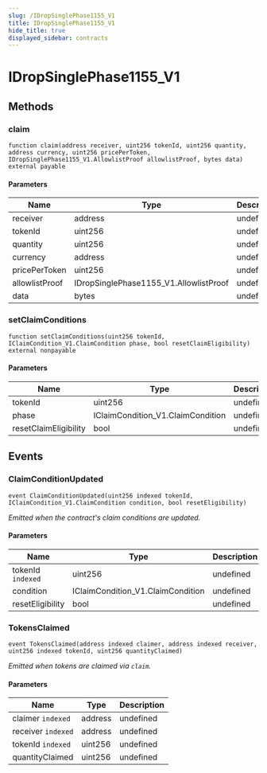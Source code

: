 ```yaml
---
slug: /IDropSinglePhase1155_V1
title: IDropSinglePhase1155_V1
hide_title: true
displayed_sidebar: contracts
---
```


# IDropSinglePhase1155_V1

## Methods

### claim

```solidity
function claim(address receiver, uint256 tokenId, uint256 quantity, address currency, uint256 pricePerToken, IDropSinglePhase1155_V1.AllowlistProof allowlistProof, bytes data) external payable
```

#### Parameters

| Name           | Type                                   | Description |
| -------------- | -------------------------------------- | ----------- |
| receiver       | address                                | undefined   |
| tokenId        | uint256                                | undefined   |
| quantity       | uint256                                | undefined   |
| currency       | address                                | undefined   |
| pricePerToken  | uint256                                | undefined   |
| allowlistProof | IDropSinglePhase1155_V1.AllowlistProof | undefined   |
| data           | bytes                                  | undefined   |

### setClaimConditions

```solidity
function setClaimConditions(uint256 tokenId, IClaimCondition_V1.ClaimCondition phase, bool resetClaimEligibility) external nonpayable
```

#### Parameters

| Name                  | Type                              | Description |
| --------------------- | --------------------------------- | ----------- |
| tokenId               | uint256                           | undefined   |
| phase                 | IClaimCondition_V1.ClaimCondition | undefined   |
| resetClaimEligibility | bool                              | undefined   |

## Events

### ClaimConditionUpdated

```solidity
event ClaimConditionUpdated(uint256 indexed tokenId, IClaimCondition_V1.ClaimCondition condition, bool resetEligibility)
```

_Emitted when the contract&#39;s claim conditions are updated._

#### Parameters

| Name              | Type                              | Description |
| ----------------- | --------------------------------- | ----------- |
| tokenId `indexed` | uint256                           | undefined   |
| condition         | IClaimCondition_V1.ClaimCondition | undefined   |
| resetEligibility  | bool                              | undefined   |

### TokensClaimed

```solidity
event TokensClaimed(address indexed claimer, address indexed receiver, uint256 indexed tokenId, uint256 quantityClaimed)
```

_Emitted when tokens are claimed via `claim`._

#### Parameters

| Name               | Type    | Description |
| ------------------ | ------- | ----------- |
| claimer `indexed`  | address | undefined   |
| receiver `indexed` | address | undefined   |
| tokenId `indexed`  | uint256 | undefined   |
| quantityClaimed    | uint256 | undefined   |
